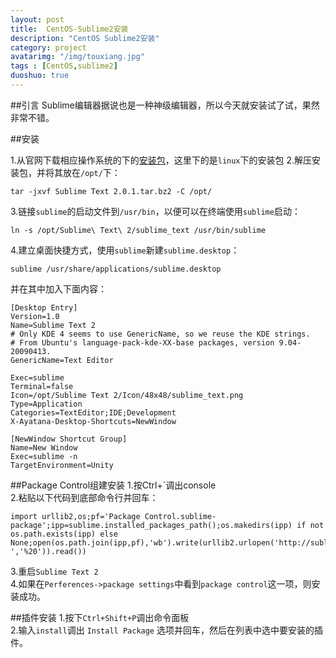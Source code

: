 ```yaml
---
layout: post
title:  CentOS-Sublime2安装
description: "CentOS Sublime2安装"
category: project
avatarimg: "/img/touxiang.jpg"
tags : [CentOS,sublime2]
duoshuo: true
---
```


##引言
Sublime编辑器据说也是一种神级编辑器，所以今天就安装试了试，果然非常不错。

<!-- more -->

##安装

1.从官网下载相应操作系统的下的[安装包][1]，这里下的是`linux`下的安装包
2.解压安装包，并将其放在`/opt/`下：    

	tar -jxvf Sublime Text 2.0.1.tar.bz2 -C /opt/

3.链接`sublime`的启动文件到`/usr/bin`，以便可以在终端使用`sublime`启动：   

	ln -s /opt/Sublime\ Text\ 2/sublime_text /usr/bin/sublime
				   
4.建立桌面快捷方式，使用`sublime`新建`sublime.desktop`：   
	
	sublime /usr/share/applications/sublime.desktop
  
并在其中加入下面内容：      

	[Desktop Entry]
	Version=1.0
  	Name=Sublime Text 2
 	# Only KDE 4 seems to use GenericName, so we reuse the KDE strings.
  	# From Ubuntu's language-pack-kde-XX-base packages, version 9.04-20090413.
  	GenericName=Text Editor

  	Exec=sublime
  	Terminal=false
  	Icon=/opt/Sublime Text 2/Icon/48x48/sublime_text.png
  	Type=Application
  	Categories=TextEditor;IDE;Development
  	X-Ayatana-Desktop-Shortcuts=NewWindow

  	[NewWindow Shortcut Group]
  	Name=New Window
  	Exec=sublime -n
	TargetEnvironment=Unity

##Package Control组建安装
1.按Ctrl+`调出console       
2.粘贴以下代码到底部命令行并回车：         

	import urllib2,os;pf='Package Control.sublime-package';ipp=sublime.installed_packages_path();os.makedirs(ipp) if not os.path.exists(ipp) else None;open(os.path.join(ipp,pf),'wb').write(urllib2.urlopen('http://sublime.wbond.net/'+pf.replace(' ','%20')).read())

3.重启`Sublime Text 2`     
4.如果在`Perferences->package settings`中看到`package control`这一项，则安装成功。   

##插件安装
1.按下`Ctrl+Shift+P`调出命令面板     
2.输入`install`调出 `Install Package` 选项并回车，然后在列表中选中要安装的插件。     

[1]:http://www.sublimetext.com/2
